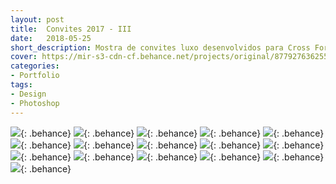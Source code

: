```yaml
---
layout: post
title:  Convites 2017 - III
date:   2018-05-25
short_description: Mostra de convites luxo desenvolvidos para Cross Formaturas no ano de 2017.
cover: https://mir-s3-cdn-cf.behance.net/projects/original/87792763625501.Y3JvcCw4NzIsNjgzLDI2NSww.png
categories:
- Portfolio
tags:
- Design
- Photoshop
---
```


![](https://mir-s3-cdn-cf.behance.net/project_modules/fs/a6f23263625501.5ab7eb6f1c3a7.png){: .behance}
![](https://mir-s3-cdn-cf.behance.net/project_modules/fs/db1a2363625501.5ab7eb6f1d401.png){: .behance}
![](https://mir-s3-cdn-cf.behance.net/project_modules/fs/f1027e63625501.5ab7eb6f1f517.png){: .behance}
![](https://mir-s3-cdn-cf.behance.net/project_modules/fs/c2d78e63625501.5ab7eb6f20163.png){: .behance}
![](https://mir-s3-cdn-cf.behance.net/project_modules/fs/9c62a763625501.5ab7eb6f1de00.png){: .behance}
![](https://mir-s3-cdn-cf.behance.net/project_modules/fs/13464863625501.5ab7eb6f1da72.png){: .behance}
![](https://mir-s3-cdn-cf.behance.net/project_modules/fs/51cca863625501.5ab7eb6f1f860.png){: .behance}
![](https://mir-s3-cdn-cf.behance.net/project_modules/fs/edb66263625501.5ab7eb6f1bf9a.png){: .behance}
![](https://mir-s3-cdn-cf.behance.net/project_modules/fs/58991f63625501.5ab7eb6f1fb71.png){: .behance}
![](https://mir-s3-cdn-cf.behance.net/project_modules/fs/a1587363625501.5ab7eb6f1eebe.png){: .behance}
![](https://mir-s3-cdn-cf.behance.net/project_modules/fs/bda4bc63625501.5ab7eb6f1d783.png){: .behance}
![](https://mir-s3-cdn-cf.behance.net/project_modules/fs/76ce4063625501.5ab7eb6f1e1ce.png){: .behance}
![](https://mir-s3-cdn-cf.behance.net/project_modules/fs/c143fe63625501.5ab7eb6f1c6f7.png){: .behance}
![](https://mir-s3-cdn-cf.behance.net/project_modules/fs/6bdc7a63625501.5ab7eb6f1cf4d.png){: .behance}
![](https://mir-s3-cdn-cf.behance.net/project_modules/fs/3cffe663625501.5ab7eb6f1e821.png){: .behance}
![](https://mir-s3-cdn-cf.behance.net/project_modules/fs/fd04d263625501.5ab7eb6f1ca26.png){: .behance}


